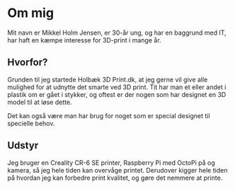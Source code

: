 # Om mig

Mit navn er Mikkel Holm Jensen, er 30-år ung, og har en baggrund med IT, har haft en kæmpe interesse for 3D-print i mange år.

## Hvorfor?

Grunden til jeg startede Holbæk 3D Print.dk, at jeg gerne vil give alle mulighed for at udnytte det smarte ved 3D print. Tit har man et eller andet i plastik om er gået i stykker, og oftest er der nogen som har designet en 3D model til at løse dette. 

Det kan også være man har brug for noget som er special designet til specielle behov.

## Udstyr

Jeg bruger en Creality CR-6 SE printer, Raspberry Pi med OctoPi på og kamera, så jeg hele tiden kan overvåge printet.
Derudover kigger hele tiden på hvordan jeg kan forbedre print kvalitet, og gøre det nemmere at printe.
